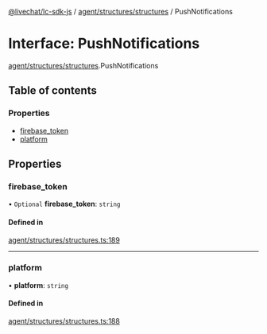 [@livechat/lc-sdk-js](../README.md) / [agent/structures/structures](../modules/agent_structures_structures.md) / PushNotifications

# Interface: PushNotifications

[agent/structures/structures](../modules/agent_structures_structures.md).PushNotifications

## Table of contents

### Properties

- [firebase\_token](agent_structures_structures.PushNotifications.md#firebase_token)
- [platform](agent_structures_structures.PushNotifications.md#platform)

## Properties

### firebase\_token

• `Optional` **firebase\_token**: `string`

#### Defined in

[agent/structures/structures.ts:189](https://github.com/livechat/lc-sdk-js/blob/a63b0a6/src/agent/structures/structures.ts#L189)

___

### platform

• **platform**: `string`

#### Defined in

[agent/structures/structures.ts:188](https://github.com/livechat/lc-sdk-js/blob/a63b0a6/src/agent/structures/structures.ts#L188)
